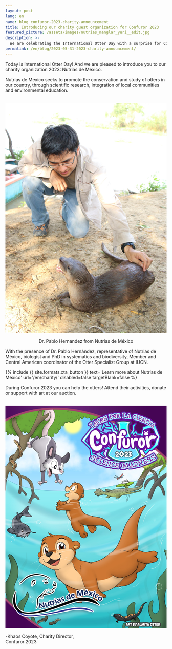```yaml
---
layout: post
lang: en
name: blog_confuror-2023-charity-announcement
title: Introducing our charity guest organization for Confuror 2023
featured_picture: /assets/images/nutrias_manglar_yuri__edit.jpg
description: >-
  We are celebrating the International Otter Day with a surprise for Confuror 2023.
permalink: /en/blog/2023-05-31-2023-charity-announcement/
---
```


Today is International Otter Day! And we are pleased to introduce you to our charity organization 2023: Nutrias de Mexico. 

Nutrias de Mexico seeks to promote the conservation and study of otters in our country, through scientific research, integration of local communities and environmental education.

<br>
<div class="container-overflow" style="text-align: center;">
  <img class="img-fluid" src="/assets/images/caridad_2023__pablo_hernandez.jpg" alt="Dr. Pablo Hernandez from Nutrias de México">
  <div class="image-footer">
    <p>Dr. Pablo Hernandez from Nutrias de México</p>
  </div>
</div>

With the presence of Dr. Pablo Hernández, representative of Nutrias de México, biologist and PhD in systematics and biodiversity, Member and Central American coordinator of the Otter Specialist Group at IUCN.

{%
  include {{ site.formats.cta_button }}
  text='Learn more about Nutrias de México'
  url='/en/charity/'
  disabled=false
  targetBlank=false
%}

During Confuror 2023 you can help the otters! Attend their activities, donate or support with art at our auction.

<br>
<div class="container-overflow" style="text-align: center;">
  <img class="img-fluid" src="/assets/images/nutrias_manglar_yuri__edit.jpg" alt="Nutrias de México - Charity guest organization for Confuror 2023">
</div>

-Khaos Coyote, Charity Director,
<br>
Confuror 2023
